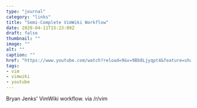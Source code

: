 ```yaml
---
type: "journal"
category: "links"
title: "Semi-Complete VimWiki Workflow"
date: 2020-04-11T15:23:09Z
draft: false
thumbnail: ""
image: ""
alt: ""
caption: ""
href: "https://www.youtube.com/watch?reload=9&v=9Bb8Ljyqpt4&feature=share"
tags:
- vim
- vimwiki
- youtube
---
```


Bryan Jenks' VimWiki workflow. via /r/vim
